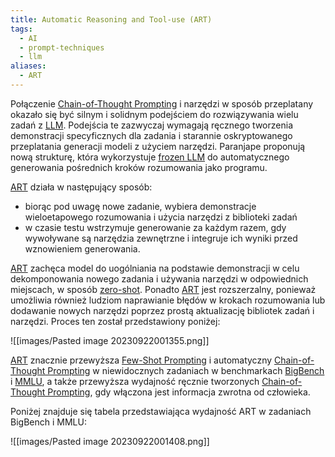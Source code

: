 ```yaml
---
title: Automatic Reasoning and Tool-use (ART)
tags:
  - AI
  - prompt-techniques
  - llm
aliases:
  - ART
---
```

Połączenie [Chain-of-Thought Prompting](Chain-of-Thought%20Prompting) i narzędzi w sposób przeplatany okazało się być silnym i solidnym podejściem do rozwiązywania wielu zadań z [LLM](LLM). Podejścia te zazwyczaj wymagają ręcznego tworzenia demonstracji specyficznych dla zadania i starannie oskryptowanego przeplatania generacji modeli z użyciem narzędzi. Paranjape proponują nową strukturę, która wykorzystuje [frozen LLM](frozen%20LLM) do automatycznego generowania pośrednich kroków rozumowania jako programu.

[ART](ART) działa w następujący sposób:

- biorąc pod uwagę nowe zadanie, wybiera demonstracje wieloetapowego rozumowania i użycia narzędzi z biblioteki zadań
- w czasie testu wstrzymuje generowanie za każdym razem, gdy wywoływane są narzędzia zewnętrzne i integruje ich wyniki przed wznowieniem generowania.

[ART](ART) zachęca model do uogólniania na podstawie demonstracji w celu dekomponowania nowego zadania i używania narzędzi w odpowiednich miejscach, w sposób [zero-shot](zero-shot). Ponadto [ART](ART) jest rozszerzalny, ponieważ umożliwia również ludziom naprawianie błędów w krokach rozumowania lub dodawanie nowych narzędzi poprzez prostą aktualizację bibliotek zadań i narzędzi. Proces ten został przedstawiony poniżej:

![[images/Pasted image 20230922001355.png]]

[ART](ART) znacznie przewyższa [Few-Shot Prompting](Few-Shot%20Prompting) i automatyczny [Chain-of-Thought Prompting](Chain-of-Thought%20Prompting) w niewidocznych zadaniach w benchmarkach [BigBench](BigBench) i [MMLU](MMLU), a także przewyższa wydajność ręcznie tworzonych [Chain-of-Thought Prompting](Chain-of-Thought%20Prompting), gdy włączona jest informacja zwrotna od człowieka.

Poniżej znajduje się tabela przedstawiająca wydajność ART w zadaniach BigBench i MMLU:

![[images/Pasted image 20230922001408.png]]